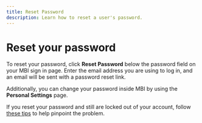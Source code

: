 ```yaml
---
title: Reset Password
description: Learn how to reset a user's password. 
---
```

# Reset your password

To reset your password, click **Reset Password** below the password field on your MBI sign in page. Enter the email address you are using to log in, and an email will be sent with a password reset link.

Additionally, you can change your password inside MBI by using the **Personal Settings** page.

If you reset your password and still are locked out of your account, follow [these tips](https://support.magento.com/hc/en-us/articles/360016503952) to help pinpoint the problem.
